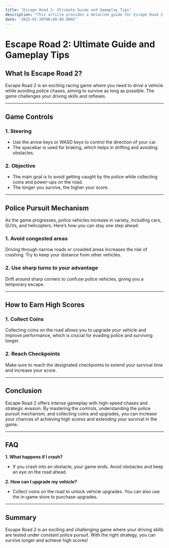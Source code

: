 ```yaml
---
title: "Escape Road 2: Ultimate Guide and Gameplay Tips"
description: "This article provides a detailed guide for Escape Road 2, teaching you how to achieve high scores, avoid police pursuits, and enhance your gaming experience!"
date: '2025-01-20T00:00:00.000Z'
---
```


# Escape Road 2: Ultimate Guide and Gameplay Tips

## What Is Escape Road 2?

Escape Road 2 is an exciting racing game where you need to drive a vehicle while avoiding police chases, aiming to survive as long as possible. The game challenges your driving skills and reflexes.

---

## Game Controls

### 1. **Steering**  
   - Use the arrow keys or WASD keys to control the direction of your car.  
   - The spacebar is used for braking, which helps in drifting and avoiding obstacles.  

### 2. **Objective**  
   - The main goal is to avoid getting caught by the police while collecting coins and power-ups on the road.  
   - The longer you survive, the higher your score.  

---

## Police Pursuit Mechanism

As the game progresses, police vehicles increase in variety, including cars, SUVs, and helicopters. Here’s how you can stay one step ahead:

### 1. **Avoid congested areas**  
   Driving through narrow roads or crowded areas increases the risk of crashing. Try to keep your distance from other vehicles.  

### 2. **Use sharp turns to your advantage**  
   Drift around sharp corners to confuse police vehicles, giving you a temporary escape.  

---

## How to Earn High Scores

### 1. **Collect Coins**  
   Collecting coins on the road allows you to upgrade your vehicle and improve performance, which is crucial for evading police and surviving longer.  

### 2. **Reach Checkpoints**  
   Make sure to reach the designated checkpoints to extend your survival time and increase your score.

---

## Conclusion

Escape Road 2 offers intense gameplay with high-speed chases and strategic evasion. By mastering the controls, understanding the police pursuit mechanism, and collecting coins and upgrades, you can increase your chances of achieving high scores and extending your survival in the game.

---

## FAQ

**1. What happens if I crash?**  
   - If you crash into an obstacle, your game ends. Avoid obstacles and keep an eye on the road ahead.

**2. How can I upgrade my vehicle?**  
   - Collect coins on the road to unlock vehicle upgrades. You can also use the in-game store to purchase upgrades.

---

## Summary

Escape Road 2 is an exciting and challenging game where your driving skills are tested under constant police pursuit. With the right strategy, you can survive longer and achieve high scores!
